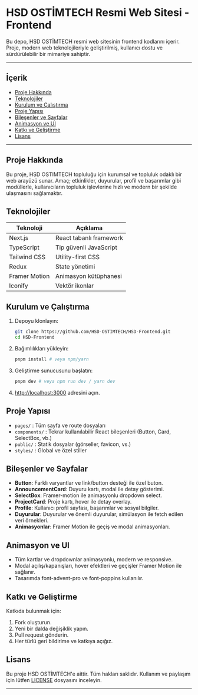 

# HSD OSTİMTECH Resmi Web Sitesi - Frontend

Bu depo, HSD OSTİMTECH resmi web sitesinin frontend kodlarını içerir. Proje, modern web teknolojileriyle geliştirilmiş, kullanıcı dostu ve sürdürülebilir bir mimariye sahiptir.

---

## İçerik

- [Proje Hakkında](#proje-hakkında)
- [Teknolojiler](#teknolojiler)
- [Kurulum ve Çalıştırma](#kurulum-ve-çalıştırma)
- [Proje Yapısı](#proje-yapısı)
- [Bileşenler ve Sayfalar](#bileşenler-ve-sayfalar)
- [Animasyon ve UI](#animasyon-ve-ui)
- [Katkı ve Geliştirme](#katkı-ve-geliştirme)
- [Lisans](#lisans)

---

## Proje Hakkında

Bu proje, HSD OSTIMTECH topluluğu için kurumsal ve topluluk odaklı bir web arayüzü sunar. Amaç; etkinlikler, duyurular, profil ve başarımlar gibi modüllerle, kullanıcıların topluluk işlevlerine hızlı ve modern bir şekilde ulaşmasını sağlamaktır.

## Teknolojiler

| Teknoloji      | Açıklama                |
|---------------|-------------------------|
| Next.js       | React tabanlı framework |
| TypeScript    | Tip güvenli JavaScript  |
| Tailwind CSS  | Utility-first CSS       |
| Redux         | State yönetimi          |
| Framer Motion | Animasyon kütüphanesi   |
| Iconify       | Vektör ikonlar          |

## Kurulum ve Çalıştırma

1. Depoyu klonlayın:
   ```bash
   git clone https://github.com/HSD-OSTIMTECH/HSD-Frontend.git
   cd HSD-Frontend
   ```
2. Bağımlılıkları yükleyin:
   ```bash
   pnpm install # veya npm/yarn
   ```
3. Geliştirme sunucusunu başlatın:
   ```bash
   pnpm dev # veya npm run dev / yarn dev
   ```
4. [http://localhost:3000](http://localhost:3000) adresini açın.

## Proje Yapısı

- `pages/` : Tüm sayfa ve route dosyaları
- `components/` : Tekrar kullanılabilir React bileşenleri (Button, Card, SelectBox, vb.)
- `public/` : Statik dosyalar (görseller, favicon, vs.)
- `styles/` : Global ve özel stiller

## Bileşenler ve Sayfalar

- **Button**: Farklı varyantlar ve link/button desteği ile özel buton.
- **AnnouncementCard**: Duyuru kartı, modal ile detay gösterimi.
- **SelectBox**: Framer-motion ile animasyonlu dropdown select.
- **ProjectCard**: Proje kartı, hover ile detay overlay.
- **Profile**: Kullanıcı profil sayfası, başarımlar ve sosyal bilgiler.
- **Duyurular**: Duyurular ve önemli duyurular, simülasyon ile fetch edilen veri örnekleri.
- **Animasyonlar**: Framer Motion ile geçiş ve modal animasyonları.

## Animasyon ve UI

- Tüm kartlar ve dropdownlar animasyonlu, modern ve responsive.
- Modal açılış/kapanışları, hover efektleri ve geçişler Framer Motion ile sağlanır.
- Tasarımda font-advent-pro ve font-poppins kullanılır.

## Katkı ve Geliştirme

Katkıda bulunmak için:

1. Fork oluşturun.
2. Yeni bir dalda değişiklik yapın.
3. Pull request gönderin.
4. Her türlü geri bildirime ve katkıya açığız.

## Lisans

Bu proje HSD OSTİMTECH'e aittir. Tüm hakları saklıdır. Kullanım ve paylaşım için lütfen [LICENSE](LICENSE) dosyasını inceleyin.

---

